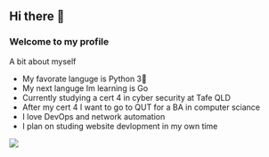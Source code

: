 ## Hi there 👋
### Welcome to my profile

A bit about myself

- My favorate languge is Python 3🐍
- My next languge Im learning is Go 
- Currently studying a cert 4 in cyber security at Tafe QLD
- After my cert 4 I want to go to QUT for a BA in computer sciance
- I love DevOps and network automation
- I plan on studing website devlopment in my own time

![](https://github-readme-stats.vercel.app/api?username=apscandy&&show_icons=true&title_color=ffffff&icon_color=bb2acf&text_color=daf7dc&bg_color=151515)
